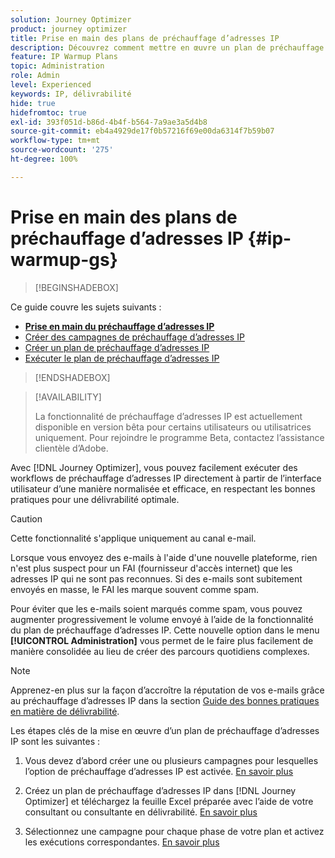 ```yaml
---
solution: Journey Optimizer
product: journey optimizer
title: Prise en main des plans de préchauffage d’adresses IP
description: Découvrez comment mettre en œuvre un plan de préchauffage d’adresses IP.
feature: IP Warmup Plans
topic: Administration
role: Admin
level: Experienced
keywords: IP, délivrabilité
hide: true
hidefromtoc: true
exl-id: 393f051d-b86d-4b4f-b564-7a9ae3a5d4b8
source-git-commit: eb4a4929de17f0b57216f69e00da6314f7b59b07
workflow-type: tm+mt
source-wordcount: '275'
ht-degree: 100%

---
```


# Prise en main des plans de préchauffage d’adresses IP {#ip-warmup-gs}

<!--
>[!CONTEXTUALHELP]
>id="ajo_admin_ip_warmup_plan"
>title="Define your IP warmup plan"
>abstract="You can perform IP warmup workflows directly from the Journey Optimizer interface in a standardized and efficient way that follows the best practices for optimal deliverability."
-->

>[!BEGINSHADEBOX]

Ce guide couvre les sujets suivants :

* **[Prise en main du préchauffage d’adresses IP](ip-warmup-gs.md)**
* [Créer des campagnes de préchauffage d’adresses IP](ip-warmup-campaign.md)
* [Créer un plan de préchauffage d’adresses IP](ip-warmup-plan.md)
* [Exécuter le plan de préchauffage d’adresses IP](ip-warmup-execution.md)

>[!ENDSHADEBOX]

>[!AVAILABILITY]
>
>La fonctionnalité de préchauffage d’adresses IP est actuellement disponible en version bêta pour certains utilisateurs ou utilisatrices uniquement. Pour rejoindre le programme Beta, contactez l’assistance clientèle d’Adobe.

Avec [!DNL Journey Optimizer], vous pouvez facilement exécuter des workflows de préchauffage d’adresses IP directement à partir de l’interface utilisateur d’une manière normalisée et efficace, en respectant les bonnes pratiques pour une délivrabilité optimale.

>[!CAUTION]
>
>Cette fonctionnalité s&#39;applique uniquement au canal e-mail.

Lorsque vous envoyez des e-mails à l&#39;aide d&#39;une nouvelle plateforme, rien n&#39;est plus suspect pour un FAI (fournisseur d&#39;accès internet) que les adresses IP qui ne sont pas reconnues. Si des e-mails sont subitement envoyés en masse, le FAI les marque souvent comme spam.

Pour éviter que les e-mails soient marqués comme spam, vous pouvez augmenter progressivement le volume envoyé à l’aide de la fonctionnalité du plan de préchauffage d’adresses IP. Cette nouvelle option dans le menu **[!UICONTROL Administration]** vous permet de le faire plus facilement de manière consolidée au lieu de créer des parcours quotidiens complexes.

>[!NOTE]
>
>Apprenez-en plus sur la façon d’accroître la réputation de vos e-mails grâce au préchauffage dʼadresses IP dans la section [Guide des bonnes pratiques en matière de délivrabilité](https://experienceleague.adobe.com/docs/deliverability-learn/deliverability-best-practice-guide/additional-resources/generic-resources/increase-reputation-with-ip-warming.html?lang=fr).

<!--
Benefits

* Standardization on Campaign which will be easy for practitioners too > why?

* No more pain of creating queries, audiences and testing those as system will create the audiences. 

* Ease of excluding domains and changing the plan with help of simple toggles to exclude OR by editing numbers inline or create new phases or reupload plan if drastic change. No more pain of editing audience definitions, journey conditions

* There is an expectation that with this, it will ease around 30% of effort and will be much better experience for consultant/partner/practitioner - right from planning to execution to reporting
-->

Les étapes clés de la mise en œuvre d’un plan de préchauffage d’adresses IP sont les suivantes :

1. Vous devez d’abord créer une ou plusieurs campagnes pour lesquelles l’option de préchauffage d’adresses IP est activée. [En savoir plus](ip-warmup-campaign.md)

1. Créez un plan de préchauffage d’adresses IP dans [!DNL Journey Optimizer] et téléchargez la feuille Excel préparée avec l’aide de votre consultant ou consultante en délivrabilité. [En savoir plus](ip-warmup-plan.md)

1. Sélectionnez une campagne pour chaque phase de votre plan et activez les exécutions correspondantes. [En savoir plus](ip-warmup-execution.md)
